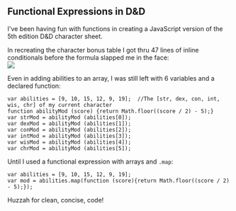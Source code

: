 ## Functional Expressions in D&D ##
I've been having fun with functions in creating a JavaScript version of the 5th edition D&D character sheet.

In recreating the character bonus table I got thru 47 lines of inline conditionals before the formula slapped me in the face:  
![](http://cl.ly/image/3046350l3X1r/OG_s.jpg)


Even in adding abilities to an array, I was still left with 6 variables and a declared function:

	var abilities = [9, 10, 15, 12, 9, 19];  //The [str, dex, con, int, wis, chr] of my current character
	function abilityMod (score) {return Math.floor((score / 2) - 5);}  
	var strMod = abilityMod (abilities[0]);  
	var dexMod = abilityMod (abilities[1]);  
	var conMod = abilityMod (abilities[2]);  
	var intMod = abilityMod (abilities[3]);  
	var wisMod = abilityMod (abilities[4]);  
	var chrMod = abilityMod (abilities[5]);

Until I used a functional expression with arrays and `.map`:

	var abilities = [9, 10, 15, 12, 9, 19];  
	var mod = abilities.map(function (score){return Math.floor((score / 2) - 5);});
	
Huzzah for clean, concise, code!